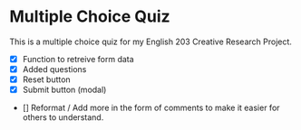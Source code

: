 # Multiple Choice Quiz
This is a multiple choice quiz for my English 203 Creative Research Project. 

- [x] Function to retreive form data
- [x] Added questions
- [x] Reset button
- [x] Submit button (modal)

- [] Reformat / Add more in the form of comments to make it easier for others to understand.
